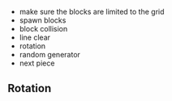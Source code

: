* make sure the blocks are limited to the grid
* spawn blocks
* block collision
* line clear
* rotation
* random generator
* next piece


## Rotation 



